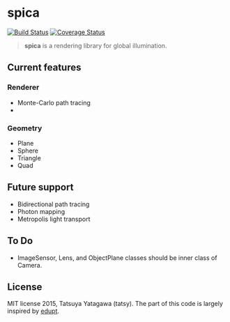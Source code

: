spica
===

[![Build Status](https://travis-ci.org/tatsy/spica.svg?branch=master)](https://travis-ci.org/tatsy/spica)
[![Coverage Status](https://coveralls.io/repos/tatsy/spica/badge.svg?branch=master)](https://coveralls.io/r/tatsy/spica?branch=master)

> **spica** is a rendering library for global illumination.

## Current features

### Renderer

* Monte-Carlo path tracing
*

### Geometry

* Plane
* Sphere
* Triangle
* Quad


## Future support

* Bidirectional path tracing
* Photon mapping
* Metropolis light transport

## To Do

* ImageSensor, Lens, and ObjectPlane classes should be inner class of Camera.

## License

MIT license 2015, Tatsuya Yatagawa (tatsy). The part of this code is largely inspired by [edupt](https://github.com/githole/edupt.git).
